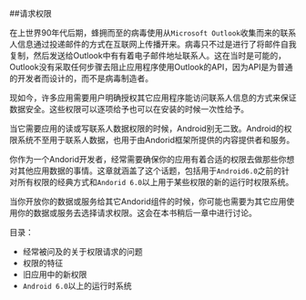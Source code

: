 ##请求权限

在上世界90年代后期，蜂拥而至的病毒使用从`Microsoft Outlook`收集而来的联系人信息通过投递邮件的方式在互联网上传播开来。病毒只不过是进行了将邮件自我复制，然后发送给Outlook中有有着电子邮件地址联系人。这在当时是可能的，Outlook没有采取任何步骤去阻止应用程序使用Outlook的API，因为API是为普通的开发者而设计的，而不是病毒制造者。

现如今，许多应用需要用户明确授权其它应用程序能访问联系人信息的方式来保证数据安全。这些权限可以逐项给予也可以在安装的时候一次性给予。

当它需要应用的读或写联系人数据权限的时候，Android别无二致。Android的权限系统不至用于联系人数据，也用于由Andorid框架所提供的内容提供者和服务。

你作为一个Andorid开发者，经常需要确保你的应用有着合适的权限去做那些你想对其他应用数据的事情。这章就涵盖了这个话题，包括用于`Android6.0`之前的针对所有权限的经典方式和`Andorid 6.0`以上用于某些权限的新的运行时权限系统。

当你开放你的数据或服务给其它Andorid组件的时候，你可能也需要为其它应用使用你的数据或服务去选择请求权限。这会在本书稍后一章中进行讨论。


目录：

* 经常被问及的关于权限请求的问题
* 权限的特征
* 旧应用中的新权限
* `Android 6.0`以上的运行时系统
